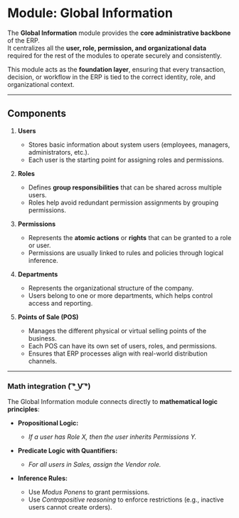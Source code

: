 # Module: Global Information

The **Global Information** module provides the **core administrative backbone** of the ERP.  
It centralizes all the **user, role, permission, and organizational data** required for the rest of the modules to operate securely and consistently.  

This module acts as the **foundation layer**, ensuring that every transaction, decision, or workflow in the ERP is tied to the correct identity, role, and organizational context. 

---

## Components

1. **Users**
   - Stores basic information about system users (employees, managers, administrators, etc.).  
   - Each user is the starting point for assigning roles and permissions.  

2. **Roles**
   - Defines **group responsibilities** that can be shared across multiple users.  
   - Roles help avoid redundant permission assignments by grouping permissions.  

3. **Permissions**
   - Represents the **atomic actions** or **rights** that can be granted to a role or user.  
   - Permissions are usually linked to rules and policies through logical inference.  

4. **Departments**
   - Represents the organizational structure of the company.  
   - Users belong to one or more departments, which helps control access and reporting.  

5. **Points of Sale (POS)**
   - Manages the different physical or virtual selling points of the business.  
   - Each POS can have its own set of users, roles, and permissions.  
   - Ensures that ERP processes align with real-world distribution channels.  

---

### Math integration ( ͡° ͜V ͡°)
The Global Information module connects directly to **mathematical logic principles**:  

- **Propositional Logic:**  
  - *If a user has Role X, then the user inherits Permissions Y.*  

- **Predicate Logic with Quantifiers:**  
  - *For all users in Sales, assign the Vendor role.*   

- **Inference Rules:**  
  - Use *Modus Ponens* to grant permissions.  
  - Use *Contrapositive reasoning* to enforce restrictions (e.g., inactive users cannot create orders).  
